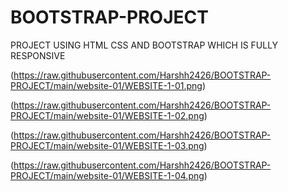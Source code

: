# BOOTSTRAP-PROJECT

PROJECT USING HTML CSS AND BOOTSTRAP WHICH IS FULLY RESPONSIVE

(https://raw.githubusercontent.com/Harshh2426/BOOTSTRAP-PROJECT/main/website-01/WEBSITE-1-01.png)

(https://raw.githubusercontent.com/Harshh2426/BOOTSTRAP-PROJECT/main/website-01/WEBSITE-1-02.png)

(https://raw.githubusercontent.com/Harshh2426/BOOTSTRAP-PROJECT/main/website-01/WEBSITE-1-03.png)

(https://raw.githubusercontent.com/Harshh2426/BOOTSTRAP-PROJECT/main/website-01/WEBSITE-1-04.png)

